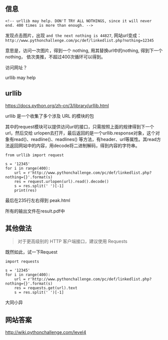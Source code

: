 ## 信息
``<!-- urllib may help. DON'T TRY ALL NOTHINGS, since it will never 
end. 400 times is more than enough. -->``

发现点击图片，出现 `and the next nothing is 44827`, 
网站url变成：`http://www.pythonchallenge.com/pc/def/linkedlist.php?nothing=12345`

意思是，访问一次图片，得到一个 nothing, 用其替换url中的nothing, 得到下一个nothing，
依次类推，不超过400次循环可以得到。

访问网址？

urllib may help

## urllib

https://docs.python.org/zh-cn/3/library/urllib.html

urllib 是一个收集了多个涉及 URL 的模块的包

其中的request模块可以提供访问url的接口，只需按照上面的规律得到下一个url，然后交给
urlopen去打开，最后返回的是一个urllib.response对象，这个对象有read()、readline()、readlines()
等方法，有header、url等属性。其read方法返回网站中的内容，用decode将二进制解码，得到内容的字符串。

```
from urllib import request

s = '12345'
for i in range(400):
    url = r'http://www.pythonchallenge.com/pc/def/linkedlist.php?nothing={}'.format(s)
    res = request.urlopen(url).read().decode()
    s = res.split(' ')[-1]
    print(res)
```

最后在235行左右得到
peak.html

所有的输出文件在result.pdf中

## 其他做法

> 对于更高级别的 HTTP 客户端接口，建议使用 Requests 

既然如此，试一下Request

```
import requests

s = '12345'
for i in range(400):
    url = r'http://www.pythonchallenge.com/pc/def/linkedlist.php?nothing={}'.format(s)
    res = requests.get(url).text
    s = res.split(' ')[-1]
```

大同小异

## 网站答案

http://wiki.pythonchallenge.com/level4
